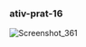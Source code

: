 ### ativ-prat-16
![Screenshot_361](https://github.com/Victoritalo/crudApi/assets/108995269/f2b7b4f8-7090-4948-a903-7b5d4fa27586)

